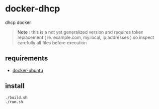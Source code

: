 # docker-dhcp

dhcp docker

> **Note** : this is a not yet generalized version and requires token replacement ( ie. example.com, my.local, ip addresses ) so inspect carefully all files before execution

## requirements

- [docker-ubuntu](https://github.com/devel0/docker-ubuntu)

## install

```
./build.sh
./run.sh
```
